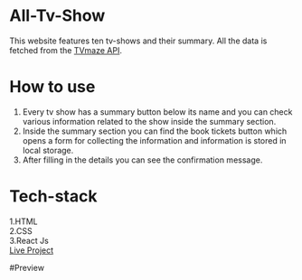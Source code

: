# All-Tv-Show  
This website features ten tv-shows and their summary. All the data is fetched from the [TVmaze API](https://api.tvmaze.com/search/shows?q=all).     

# How to use     
1. Every tv show has a summary button below its name and you can check various information related to the show inside the summary section.  
2. Inside the summary section you can find the book tickets button which opens a form for collecting the information and information is stored in local storage.  
3. After filling in the details you can see the confirmation message.     

# Tech-stack   
1.HTML   
2.CSS   
3.React Js   
[Live Project](https://all-tv-shows.netlify.app/)   

#Preview  

